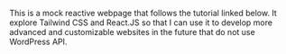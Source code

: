 This is a mock reactive webpage that follows the tutorial linked below. It explore Tailwind CSS and React.JS so that I can use it to develop more advanced and customizable websites in the future that do not use WordPress API.
